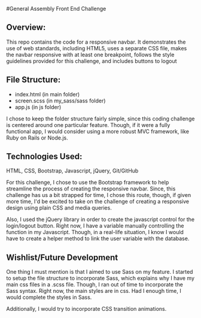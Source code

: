 #General Assembly Front End Challenge

## Overview:
This repo contains the code for a responsive navbar. It demonstrates the use of web standards, including HTML5, uses a separate CSS file, makes the navbar responsive with at least one breakpoint, follows the style guidelines provided for this challenge, and includes buttons to logout 

## File Structure:

* index.html (in main folder)
* screen.scss (in my_sass/sass folder)
* app.js (in js folder)

I chose to keep the folder structure fairly simple, since this coding challenge is centered around one particular feature. Though, if it were a fully functional app, I would consider using a more robust MVC framework, like Ruby on Rails or Node.js. 


## Technologies Used:

HTML, CSS, Bootstrap, Javascript, jQuery, Git/GitHub

For this challenge, I chose to use the Bootstrap framework to help streamline the process of creating the responsive navbar. Since, this challenge has us a bit strapped for time, I chose this route, though, if given more time, I'd be excited to take on the challenge of creating a responsive design using plain CSS and media queries. 

Also, I used the jQuery library in order to create the javascript control for the login/logout button. Right now, I have a variable manually controlling the function in my Javascript. Though, in a real-life situation, I know I would have to create a helper method to link the user variable with the database.


## Wishlist/Future Development
One thing I must mention is that I aimed to use Sass on my feature. I started to setup the file structure to incorporate Sass, which explains why I have my main css files in a .scss file. Though, I ran out of time to incorporate the Sass syntax. Right now, the main styles are in css. Had I enough time, I would complete the styles in Sass.

Additionally, I would try to incorporate CSS transition animations.
